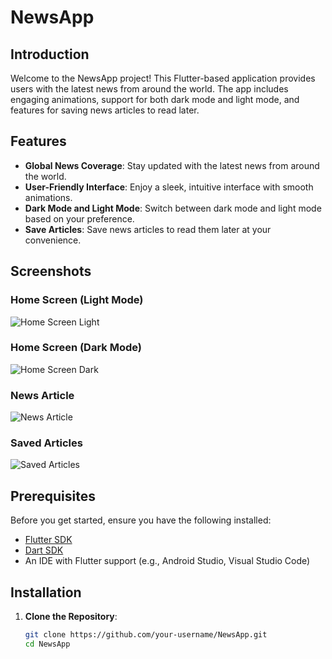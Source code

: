 # NewsApp

## Introduction
Welcome to the NewsApp project! This Flutter-based application provides users with the latest news from around the world. The app includes engaging animations, support for both dark mode and light mode, and features for saving news articles to read later.

## Features
- **Global News Coverage**: Stay updated with the latest news from around the world.
- **User-Friendly Interface**: Enjoy a sleek, intuitive interface with smooth animations.
- **Dark Mode and Light Mode**: Switch between dark mode and light mode based on your preference.
- **Save Articles**: Save news articles to read them later at your convenience.

## Screenshots
### Home Screen (Light Mode)
![Home Screen Light](screenshots/home_screen_light.png)

### Home Screen (Dark Mode)
![Home Screen Dark](screenshots/home_screen_dark.png)

### News Article
![News Article](screenshots/news_article.png)

### Saved Articles
![Saved Articles](screenshots/saved_articles.png)

## Prerequisites
Before you get started, ensure you have the following installed:
- [Flutter SDK](https://flutter.dev/docs/get-started/install)
- [Dart SDK](https://dart.dev/get-dart)
- An IDE with Flutter support (e.g., Android Studio, Visual Studio Code)

## Installation
1. **Clone the Repository**:
   ```sh
   git clone https://github.com/your-username/NewsApp.git
   cd NewsApp
